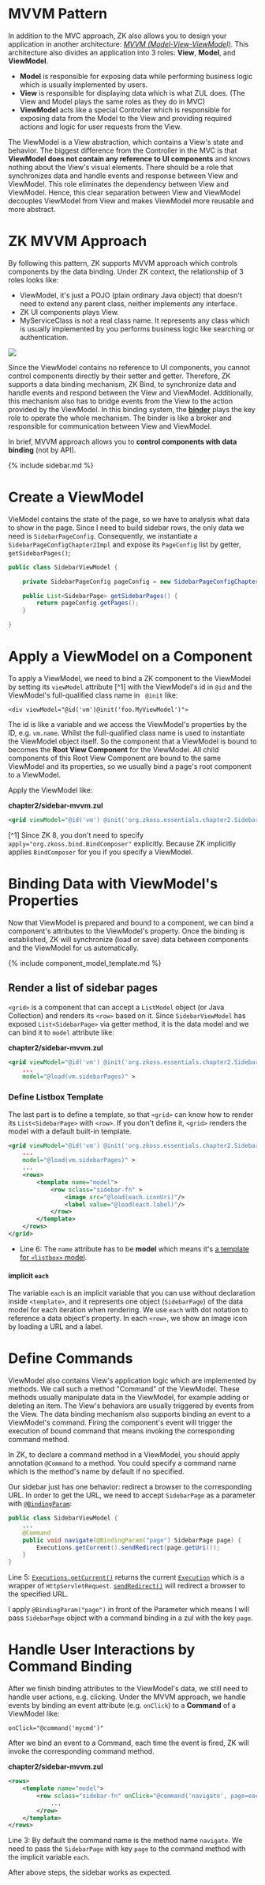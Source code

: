 # MVVM Pattern
In addition to the MVC approach, ZK also allows you to design your
application in another architecture: [ *MVVM
(Model-View-ViewModel)*](http://books.zkoss.org/zk-mvvm-book/8.0/index.html).
This architecture also divides an application into 3 roles: **View**, **Model**,
and **ViewModel**.
* **Model** is responsible for exposing data while performing business
logic which is usually implemented by users.
* **View** is responsible for displaying data which is what ZUL does.
(The View and Model plays the same roles as they do in MVC)
* **ViewModel** acts like a special Controller which is responsible for exposing data from the Model to the View and providing required actions and logic for user requests from the View.

The ViewModel is a View abstraction, which contains a View's state and
behavior. The biggest difference from the Controller in the MVC is that
**ViewModel does not contain any reference to UI components** and knows nothing about the View's visual elements. There should be a role that synchronizes data and handle events and response between View and ViewModel. This role eliminates the dependency between View and ViewModel. Hence, this clear separation between View and ViewModel decouples ViewModel from View and makes ViewModel more reusable and more abstract.


# ZK MVVM Approach
By following this pattern, ZK supports MVVM approach which controls components by the data binding. Under ZK context, the relationship of 3 roles looks like:

* ViewModel, it's just a POJO (plain ordinary Java object) that doesn't need to extend any parent class, neither implements any interface.
* ZK UI components plays View.
* MyServiceClass is not a real class name. It represents any class which is usually implemented by you performs business logic like searching or authentication.

![](/zk_essentials/images/mvvm.png)

Since the ViewModel contains no reference to UI components, you cannot
control components directly by their setter and getter. Therefore, ZK supports a data binding mechanism, ZK Bind, to synchronize data and handle events and respond between the View and ViewModel. Additionally, this mechanism also has to bridge events from the View to the action provided by the ViewModel. In this binding system,
the [**binder**](https://books.zkoss.org/wiki/ZK_Developer%27s_Reference/MVVM/DataBinding/Binder) plays the key role to operate the whole mechanism. The binder is like a broker and responsible for communication between View and ViewModel.

In brief, MVVM approach allows you to **control components with data binding** (not by API).


{% include sidebar.md %}

# Create a ViewModel
VieModel contains the state of the page, so we have to analysis what data to show in the page. Since I need to build sidebar rows, the only data we need is `SidebarPageConfig`. Consequently, we instantiate a `SidebarPageConfigChapter2Impl` and expose its `PageConfig` list by getter, `getSidebarPages()`;
```java
public class SidebarViewModel {

    private SidebarPageConfig pageConfig = new SidebarPageConfigChapter2Impl();

    public List<SidebarPage> getSidebarPages() {
        return pageConfig.getPages();
    }

}
```


# Apply a ViewModel on a Component
To apply a ViewModel, we need to bind a ZK component to the ViewModel by setting its `viewModel` attribute [^1]
with the ViewModel's id in `@id`  and the ViewModel's full-qualified
class name in ` @init` like:

    <div viewModel="@id('vm')@init('foo.MyViewModel')">

The id is like a variable and we access the ViewModel's
properties by the ID, e.g. `vm.name`. Whilst the full-qualified class name is used to instantiate the ViewModel object itself. So the component that a ViewModel is bound to becomes the **Root View Component** for the ViewModel. All child components of this Root View Component are bound to the same ViewModel and its properties, so we usually bind a page's root component to a ViewModel.

Apply the ViewModel like:

**chapter2/sidebar-mvvm.zul**
```xml
<grid viewModel="@id('vm') @init('org.zkoss.essentials.chapter2.SidebarViewModel')">
```

[^1] Since ZK 8, you don't need to specify
`apply="org.zkoss.bind.BindComposer"` explicitly. Because ZK implicitly applies `BindComposer` for you if you specify a ViewModel.


# Binding Data with ViewModel's Properties
Now that ViewModel is prepared and bound to a component, we can bind a
component's attributes to the ViewModel's property. Once the binding is established, ZK will synchronize (load or save) data between components and the ViewModel for us automatically.


{% include component_model_template.md %}

## Render a list of sidebar pages
`<grid>` is a component that can accept a `ListModel` object (or Java Collection) and renders its `<row>` based on it. Since `SidebarViewModel` has exposed `List<SidebarPage>` via getter method, it is the data model and we can bind it to `model` attribute like:

**chapter2/sidebar-mvvm.zul**
```xml
<grid viewModel="@id('vm') @init('org.zkoss.essentials.chapter2.SidebarViewModel')"
	...
	model="@load(vm.sidebarPages)" >
```


### Define Listbox Template
The last part is to define a template, so that `<grid>` can know how to render its `List<SidebarPage>` with `<row>`. If you don't define it, `<grid>` renders the model with a default built-in template.

```xml
<grid viewModel="@id('vm') @init('org.zkoss.essentials.chapter2.SidebarViewModel')"
	...
	model="@load(vm.sidebarPages)" >
	...
	<rows>
		<template name="model">
			<row sclass="sidebar-fn" >
				<image src="@load(each.iconUri)"/>
				<label value="@load(each.label)"/>
			</row>
		</template>
	</rows>
</grid>
```
- Line 6: The `name` attribute has to be **model** which means it's  [a template for `<listbox>` model](https://www.zkoss.org/wiki/ZK%20Developer's%20Reference/MVC/View/Template/Listbox%20Template).

#### implicit `each`
The variable `each` is an implicit variable that you can use without declaration inside `<template>`, and it represents one object (`SidebarPage`) of the data model for each iteration when rendering. We use `each` with dot notation to reference a data object's property. In each `<row>`, we show an image icon by loading a URL and a label.


# Define Commands
ViewModel also contains View's application logic which are implemented by methods. We call such a method "Command" of the ViewModel. These methods usually manipulate data in the ViewModel, for example adding or deleting an item. The View's behaviors are usually triggered by events from the View. The data binding mechanism also supports binding an event to a ViewModel's command. Firing the component's event will trigger the execution of bound command that means invoking the corresponding command method.

In ZK, to declare a command method in a ViewModel, you should apply
annotation `@Command` to a method. You could specify a command
name which is the method's name by default if no specified.

Our sidebar just has one behavior: redirect a browser to the corresponding URL. In order to get the URL, we need to accept `SidebarPage` as a parameter with [`@BindingParam`](http://books.zkoss.org/zk-mvvm-book/8.0/advanced/parameters.html):

```Java
public class SidebarViewModel {
    ...
    @Command
    public void navigate(@BindingParam("page") SidebarPage page) {
        Executions.getCurrent().sendRedirect(page.getUri());
    }
}
```
Line 5: [`Executions.getCurrent()`](https://www.zkoss.org/javadoc/latest/zk/org/zkoss/zk/ui/Executions.html#getCurrent()) returns the current [`Execution`](https://www.zkoss.org/javadoc/latest/zk/org/zkoss/zk/ui/Execution.html) which is a wrapper of `HttpServletRequest`. [`sendRedirect()`](https://www.zkoss.org/javadoc/latest/zk/org/zkoss/zk/ui/Execution.html#sendRedirect(java.lang.String)) will redirect a browser to the specified URL.

I apply `@BindingParam("page")` in front of the Parameter which means I will pass `SidebarPage` object with a command binding in a zul with the key `page`.


# Handle User Interactions by Command Binding
After we finish binding attributes to the ViewModel's data, we still
need to handle user actions, e.g. clicking. Under the MVVM approach,
we handle events by binding an event attribute (e.g. `onClick`) to a
**Command** of a ViewModel like:

`onClick="@command('mycmd')"`

After we bind an event to a Command, each
time the event is fired, ZK will invoke the corresponding command method.


**chapter2/sidebar-mvvm.zul**
```xml
<rows>
    <template name="model">
        <row sclass="sidebar-fn" onClick="@command('navigate', page=each)">
            ...
        </row>
    </template>
</rows>
```
Line 3: By default the command name is the method name `navigate`. We need to pass the `SidebarPage` with key `page` to the command method with the implicit variable `each`.

After above steps, the sidebar works as expected.
